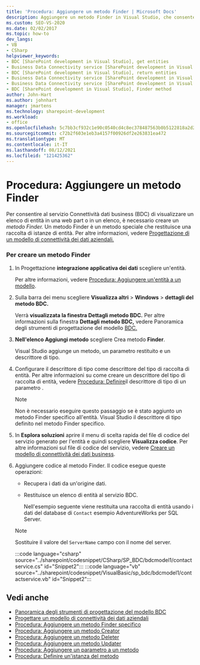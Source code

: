 ```yaml
---
title: 'Procedura: Aggiungere un metodo Finder | Microsoft Docs'
description: Aggiungere un metodo Finder in Visual Studio, che consente al servizio BDC (Business Data Connectivity) di visualizzare un elenco di entità in una SharePoint web part o elenco.
ms.custom: SEO-VS-2020
ms.date: 02/02/2017
ms.topic: how-to
dev_langs:
- VB
- CSharp
helpviewer_keywords:
- BDC [SharePoint development in Visual Studio], get entities
- Business Data Connectivity service [SharePoint development in Visual Studio], return entities
- BDC [SharePoint development in Visual Studio], return entities
- Business Data Connectivity service [SharePoint development in Visual Studio], Finder method
- Business Data Connectivity service [SharePoint development in Visual Studio], get entities
- BDC [SharePoint development in Visual Studio], Finder method
author: John-Hart
ms.author: johnhart
manager: jmartens
ms.technology: sharepoint-development
ms.workload:
- office
ms.openlocfilehash: 5c7bb3cf932c1e90c0540cd4c8ec378487563b0b5122818a2d2744fd5e2ebb66
ms.sourcegitcommit: c72b2f603e1eb3a4157f00926df2e263831ea472
ms.translationtype: MT
ms.contentlocale: it-IT
ms.lasthandoff: 08/12/2021
ms.locfileid: "121425362"
---
```

# <a name="how-to-add-a-finder-method"></a>Procedura: Aggiungere un metodo Finder
  Per consentire al servizio Connettività dati business (BDC) di visualizzare un elenco di entità in una web part o in un elenco, è necessario creare un *metodo Finder.* Un metodo Finder è un metodo speciale che restituisce una raccolta di istanze di entità. Per altre informazioni, vedere [Progettazione di un modello di connettività dei dati aziendali.](../sharepoint/designing-a-business-data-connectivity-model.md)

### <a name="to-create-a-finder-method"></a>Per creare un metodo Finder

1. In Progettazione **integrazione applicativa dei dati** scegliere un'entità.

    Per altre informazioni, vedere [Procedura: Aggiungere un'entità a un modello](../sharepoint/how-to-add-an-entity-to-a-model.md).

2. Sulla barra dei menu scegliere **Visualizza altri**  >  **Windows**  >  **dettagli del metodo BDC.**

    Verrà **visualizzata la finestra Dettagli metodo BDC.** Per altre informazioni sulla finestra **Dettagli metodo BDC,** vedere Panoramica degli strumenti di progettazione del modello [BDC.](../sharepoint/bdc-model-design-tools-overview.md)

3. **Nell'elenco Aggiungi metodo** scegliere Crea metodo **Finder**.

    Visual Studio aggiunge un metodo, un parametro restituito e un descrittore di tipo.

4. Configurare il descrittore di tipo come descrittore del tipo di raccolta di entità. Per altre informazioni su come creare un descrittore del tipo di raccolta di entità, vedere [Procedura: Definire](../sharepoint/how-to-define-the-type-descriptor-of-a-parameter.md)il descrittore di tipo di un parametro .

   > [!NOTE]
   > Non è necessario eseguire questo passaggio se è stato aggiunto un metodo Finder specifico all'entità. Visual Studio il descrittore di tipo definito nel metodo Finder specifico.

5. In **Esplora soluzioni** aprire il menu di scelta rapida del file di codice del servizio generato per l'entità e quindi scegliere **Visualizza codice**. Per altre informazioni sul file di codice del servizio, vedere [Creare un modello di connettività dei dati business](../sharepoint/creating-a-business-data-connectivity-model.md).

6. Aggiungere codice al metodo Finder. Il codice esegue queste operazioni:

   - Recupera i dati da un'origine dati.

   - Restituisce un elenco di entità al servizio BDC.

     Nell'esempio seguente viene restituita una raccolta di entità usando i dati del database di `Contact` esempio AdventureWorks per SQL Server.

   > [!NOTE]
   > Sostituire il valore del `ServerName` campo con il nome del server.

    :::code language="csharp" source="../sharepoint/codesnippet/CSharp/SP_BDC/bdcmodel1/contactservice.cs" id="Snippet2":::
    :::code language="vb" source="../sharepoint/codesnippet/VisualBasic/sp_bdc/bdcmodel1/contactservice.vb" id="Snippet2":::

## <a name="see-also"></a>Vedi anche
- [Panoramica degli strumenti di progettazione del modello BDC](../sharepoint/bdc-model-design-tools-overview.md)
- [Progettare un modello di connettività dei dati aziendali](../sharepoint/designing-a-business-data-connectivity-model.md)
- [Procedura: Aggiungere un metodo Finder specifico](../sharepoint/how-to-add-a-specific-finder-method.md)
- [Procedura: Aggiungere un metodo Creator](../sharepoint/how-to-add-a-creator-method.md)
- [Procedura: Aggiungere un metodo Deleter](../sharepoint/how-to-add-a-deleter-method.md)
- [Procedura: Aggiungere un metodo Updater](../sharepoint/how-to-add-an-updater-method.md)
- [Procedura: Aggiungere un parametro a un metodo](../sharepoint/how-to-add-a-parameter-to-a-method.md)
- [Procedura: Definire un'istanza del metodo](../sharepoint/how-to-define-a-method-instance.md)
